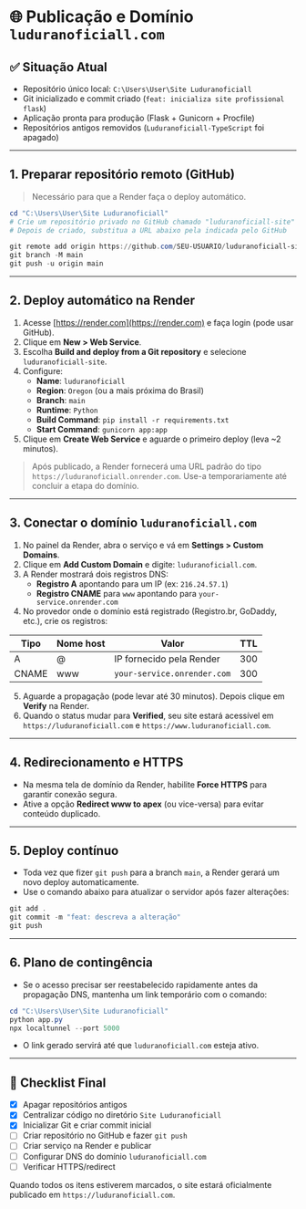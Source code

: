 # 🌐 Publicação e Domínio `luduranoficiall.com`

## ✅ Situação Atual
- Repositório único local: `C:\Users\User\Site Luduranoficiall`
- Git inicializado e commit criado (`feat: inicializa site profissional flask`)
- Aplicação pronta para produção (Flask + Gunicorn + Procfile)
- Repositórios antigos removidos (`Luduranoficiall-TypeScript` foi apagado)

---

## 1. Preparar repositório remoto (GitHub)
> Necessário para que a Render faça o deploy automático.

```powershell
cd "C:\Users\User\Site Luduranoficiall"
# Crie um repositório privado no GitHub chamado "luduranoficiall-site"
# Depois de criado, substitua a URL abaixo pela indicada pelo GitHub

git remote add origin https://github.com/SEU-USUARIO/luduranoficiall-site.git
git branch -M main
git push -u origin main
```

---

## 2. Deploy automático na Render
1. Acesse [https://render.com](https://render.com) e faça login (pode usar GitHub).
2. Clique em **New > Web Service**.
3. Escolha **Build and deploy from a Git repository** e selecione `luduranoficiall-site`.
4. Configure:
   - **Name**: `luduranoficiall`
   - **Region**: `Oregon` (ou a mais próxima do Brasil)
   - **Branch**: `main`
   - **Runtime**: `Python`
   - **Build Command**: `pip install -r requirements.txt`
   - **Start Command**: `gunicorn app:app`
5. Clique em **Create Web Service** e aguarde o primeiro deploy (leva ~2 minutos).

> Após publicado, a Render fornecerá uma URL padrão do tipo `https://luduranoficiall.onrender.com`. Use-a temporariamente até concluir a etapa do domínio.

---

## 3. Conectar o domínio `luduranoficiall.com`
1. No painel da Render, abra o serviço e vá em **Settings > Custom Domains**.
2. Clique em **Add Custom Domain** e digite: `luduranoficiall.com`.
3. A Render mostrará dois registros DNS:
   - **Registro A** apontando para um IP (ex: `216.24.57.1`)
   - **Registro CNAME** para `www` apontando para `your-service.onrender.com`
4. No provedor onde o domínio está registrado (Registro.br, GoDaddy, etc.), crie os registros:

| Tipo | Nome host | Valor | TTL |
|------|-----------|-------|-----|
| A    | @         | IP fornecido pela Render | 300 |
| CNAME| www       | `your-service.onrender.com` | 300 |

5. Aguarde a propagação (pode levar até 30 minutos). Depois clique em **Verify** na Render.
6. Quando o status mudar para **Verified**, seu site estará acessível em `https://luduranoficiall.com` e `https://www.luduranoficiall.com`.

---

## 4. Redirecionamento e HTTPS
- Na mesma tela de domínio da Render, habilite **Force HTTPS** para garantir conexão segura.
- Ative a opção **Redirect www to apex** (ou vice-versa) para evitar conteúdo duplicado.

---

## 5. Deploy contínuo
- Toda vez que fizer `git push` para a branch `main`, a Render gerará um novo deploy automaticamente.
- Use o comando abaixo para atualizar o servidor após fazer alterações:

```powershell
git add .
git commit -m "feat: descreva a alteração"
git push
```

---

## 6. Plano de contingência
- Se o acesso precisar ser reestabelecido rapidamente antes da propagação DNS, mantenha um link temporário com o comando:

```powershell
cd "C:\Users\User\Site Luduranoficiall"
python app.py
npx localtunnel --port 5000
```

- O link gerado servirá até que `luduranoficiall.com` esteja ativo.

---

## 🧾 Checklist Final
- [x] Apagar repositórios antigos
- [x] Centralizar código no diretório `Site Luduranoficiall`
- [x] Inicializar Git e criar commit inicial
- [ ] Criar repositório no GitHub e fazer `git push`
- [ ] Criar serviço na Render e publicar
- [ ] Configurar DNS do domínio `luduranoficiall.com`
- [ ] Verificar HTTPS/redirect

Quando todos os itens estiverem marcados, o site estará oficialmente publicado em `https://luduranoficiall.com`.

